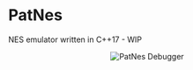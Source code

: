 # PatNes
NES emulator written in C++17 - WIP


<p align="center">
  <img src="http://jonathanmcontreras.com/images/portfolio/patnes_v0.1.png" alt="PatNes Debugger"/>
</p>
